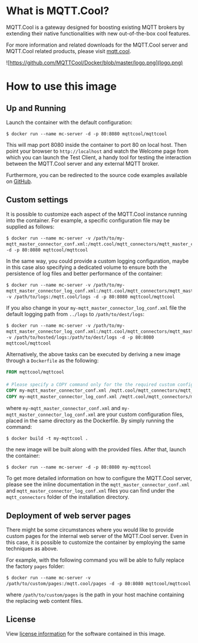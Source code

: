 # What is MQTT.Cool?

MQTT.Cool is a gateway designed for boosting existing MQTT brokers by extending their native functionalities with new out-of-the-box cool features.

For more information and related downloads for the MQTT.Cool server and MQTT.Cool related products, please visit [mqtt.cool](https://mqtt.cool).

![https://github.com/MQTTCool/Docker/blob/master/logo.png](logo.png)

# How to use this image

## Up and Running

Launch the container with the default configuration:

```console
$ docker run --name mc-server -d -p 80:8080 mqttcool/mqttcool
```

This will map port 8080 inside the container to port 80 on local host. Then point your browser to `http://localhost` and watch the Welcome page from which you can launch the Test Client, a handy tool for testing the interaction between the MQTT.Cool server and any external MQTT broker.

Furthermore, you can be redirected to the source code examples available on [GitHub](http://github.com/MQTTCool).

## Custom settings

It is possible to customize each aspect of the MQTT.Cool instance running into the container. For example, a specific configuration file may be supplied as follows:

```console
$ docker run --name mc-server -v /path/to/my-mqtt_master_connector_conf.xml:/mqtt.cool/mqtt_connectors/mqtt_master_connector_conf.xml -d -p 80:8080 mqttcool/mqttcool

```

In the same way, you could provide a custom logging configuration, maybe in this case also specifying a dedicated volume to ensure both the persistence of log files and better performance of the container:

```console
$ docker run --name mc-server -v /path/to/my-mqtt_master_connector_log_conf.xml:/mqtt.cool/mqtt_connectors/mqtt_master_connector_conf.xml -v /path/to/logs:/mqtt.cool/logs -d -p 80:8080 mqttcool/mqttcool
```

If you also change in your `my-mqtt_master_connector_log_conf.xml` file the default logging path from `../logs` to `/path/to/dest/logs`:

```console
$ docker run --name mc-server -v /path/to/my-mqtt_master_connector_log_conf.xml:/mqtt.cool/mqtt_connectors/mqtt_master_connector_conf.xml -v /path/to/hosted/logs:/path/to/dest/logs -d -p 80:8080 mqttcool/mqttcool

```

Alternatively, the above tasks can be executed by deriving a new image through a `Dockerfile` as the following:

```dockerfile
FROM mqttcool/mqttcool

# Please specify a COPY command only for the the required custom configuration files
COPY my-mqtt_master_connector_conf.xml /mqtt.cool/mqtt_connectors/mqtt_master_connector_conf.xml
COPY my-mqtt_master_connector_log_conf.xml /mqtt.cool/mqtt_connectors/mqtt_master_connector_log_conf.xml
```

where `my-mqtt_master_connector_conf.xml` and `my-mqtt_master_connector_log_conf.xml` are your custom configuration files, placed in the same directory as the Dockerfile. By simply running the command:

```console
$ docker build -t my-mqttcool .
```

the new image will be built along with the provided files. After that, launch the container:

```console
$ docker run --name mc-server -d -p 80:8080 my-mqttcool
```

To get more detailed information on how to configure the MQTT.Cool server, please see the inline documentation in the `mqtt_master_connector_conf.xml` and `mqtt_master_connector_log_conf.xml` files you can find under the `mqtt_connectors` folder of the installation directory.

## Deployment of web server pages

There might be some circumstances where you would like to provide custom pages for the internal web server of the MQTT.Cool server. Even in this case, it is possible to customize the container by employing the same techniques as above.

For example, with the following command you will be able to fully replace the factory `pages` folder:

```console
$ docker run --name mc-server -v /path/to/custom/pages:/mqtt.cool/pages -d -p 80:8080 mqttcool/mqttcool
```

where `/path/to/custom/pages` is the path in your host machine containing the replacing web content files.

## License

View [license information](https://get.mqtt.cool/server/1.2.0/Lightstreamer+Software+License+Agreement.pdf) for the software contained in this image.